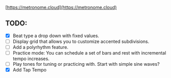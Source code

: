 [https://metronome.cloud](https://metronome.cloud)

## TODO:

- [x] Beat type a drop down with fixed values.
- [ ] Display grid that allows you to customize accented subdivisions.
- [ ] Add a polyrhythm feature.
- [ ] Practice mode: You can schedule a set of bars and rest with incremental tempo increases.
- [ ] Play tones for tuning or practicing with. Start with simple sine waves?
- [x] Add Tap Tempo
